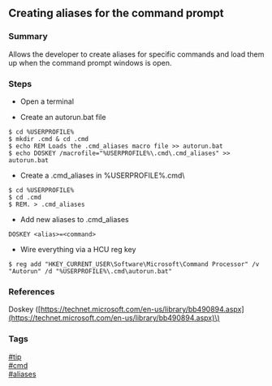 ## Creating aliases for the command prompt

### Summary
Allows the developer to create aliases for specific commands and load them up when the command prompt windows is open.

### Steps
- Open a terminal

- Create an autorun.bat file  
```batch
$ cd %USERPROFILE%
$ mkdir .cmd & cd .cmd
$ echo REM Loads the .cmd_aliases macro file >> autorun.bat
$ echo DOSKEY /macrofile="%USERPROFILE%\.cmd\.cmd_aliases" >> autorun.bat
```

- Create a .cmd_aliases in %USERPROFILE%\.cmd\  
```batch
$ cd %USERPROFILE%
$ cd .cmd
$ REM. > .cmd_aliases 
```

- Add new aliases to .cmd_aliases  
```batch
DOSKEY <alias>=<command>
```

- Wire everything via a HCU reg key
```batch
$ reg add "HKEY_CURRENT_USER\Software\Microsoft\Command Processor" /v "Autorun" /d "%USERPROFILE%\.cmd\autorun.bat"
```

### References
Doskey \([https://technet.microsoft.com/en-us/library/bb490894.aspx](https://technet.microsoft.com/en-us/library/bb490894.aspx)\)

### Tags
[#tip](../../tips.md)  
[#cmd](../cmd.md)  
[#aliases](aliases.md)